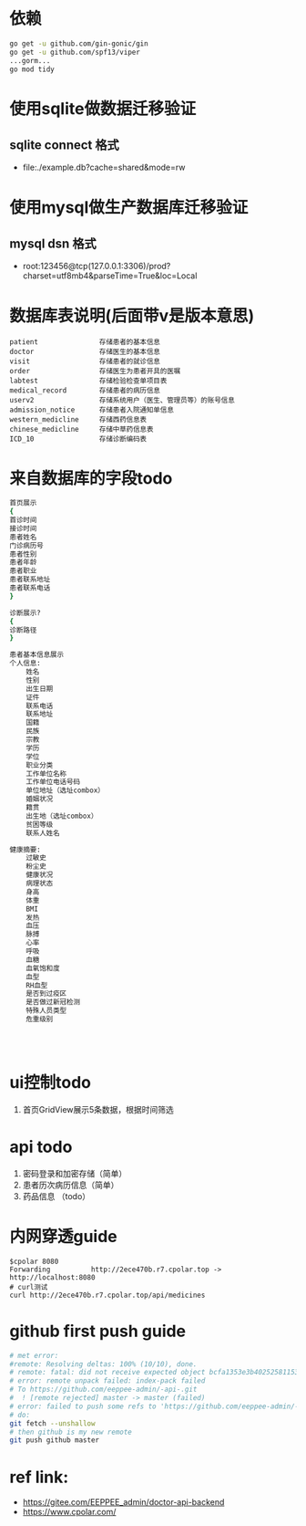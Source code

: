 # 依赖
```bash
go get -u github.com/gin-gonic/gin
go get -u github.com/spf13/viper
...gorm...
go mod tidy
```


# 使用sqlite做数据迁移验证
## sqlite connect 格式
- file:./example.db?cache=shared&mode=rw
# 使用mysql做生产数据库迁移验证
## mysql dsn 格式
- root:123456@tcp(127.0.0.1:3306)/prod?charset=utf8mb4&parseTime=True&loc=Local

# 数据库表说明(后面带v是版本意思)
```excel
patient	              存储患者的基本信息
doctor	              存储医生的基本信息
visit	              存储患者的就诊信息
order	              存储医生为患者开具的医嘱
labtest	              存储检验检查单项目表
medical_record	      存储患者的病历信息
userv2	              存储系统用户（医生、管理员等）的账号信息
admission_notice	  存储患者入院通知单信息
western_medicline	  存储西药信息表
chinese_medicline	  存储中草药信息表
ICD_10	              存储诊断编码表
```


# 来自数据库的字段todo
```bash
首页展示
{
首诊时间
接诊时间
患者姓名
门诊病历号
患者性别
患者年龄
患者职业
患者联系地址
患者联系电话
}

诊断展示?
{
诊断路径
}

患者基本信息展示
个人信息:
    姓名
    性别
    出生日期
    证件
    联系电话
    联系地址
    国籍
    民族
    宗教
    学历
    学位
    职业分类
    工作单位名称
    工作单位电话号码
    单位地址（选址combox）
    婚姻状况
    籍贯
    出生地（选址combox）
    贫困等级
    联系人姓名

健康摘要:
    过敏史
    粉尘史
    健康状况
    病理状态
    身高
    体重
    BMI
    发热
    血压
    脉搏
    心率
    呼吸
    血糖
    血氧饱和度
    血型
    RH血型
    是否到过疫区
    是否做过新冠检测
    特殊人员类型
    危重级别





```

# ui控制todo
1. 首页GridView展示5条数据，根据时间筛选


# api todo
1. 密码登录和加密存储（简单）
2. 患者历次病历信息（简单）
3. 药品信息 （todo）



# 内网穿透guide
```console
$cpolar 8080
Forwarding          http://2ece470b.r7.cpolar.top -> http://localhost:8080
# curl测试
curl http://2ece470b.r7.cpolar.top/api/medicines
```

# github first push guide
```bash
# met error:
#remote: Resolving deltas: 100% (10/10), done.
# remote: fatal: did not receive expected object bcfa1353e3b40252581153fe39fc58a1cb8518df
# error: remote unpack failed: index-pack failed
# To https://github.com/eeppee-admin/-api-.git
#  ! [remote rejected] master -> master (failed)
# error: failed to push some refs to 'https://github.com/eeppee-admin/-api-.git'
# do:
git fetch --unshallow 
# then github is my new remote
git push github master
```

# ref link:
- https://gitee.com/EEPPEE_admin/doctor-api-backend
- https://www.cpolar.com/